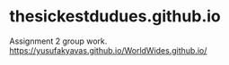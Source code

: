 # thesickestdudues.github.io
Assignment 2 group work.
https://yusufakyavas.github.io/WorldWides.github.io/
